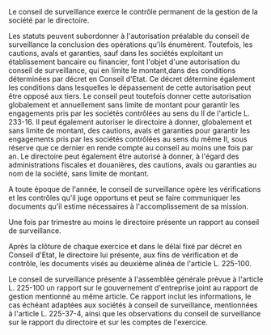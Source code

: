 Le conseil de surveillance exerce le contrôle permanent de la gestion de la société par le directoire.


Les statuts peuvent subordonner à l'autorisation préalable du conseil de surveillance la conclusion des opérations qu'ils énumèrent. Toutefois, les cautions, avals et garanties, sauf dans les sociétés exploitant un établissement bancaire ou financier, font l'objet d'une autorisation du conseil de surveillance, qui en limite le montant,dans des conditions déterminées par décret en Conseil d'Etat. Ce décret détermine également les conditions dans lesquelles le dépassement de cette autorisation peut être opposé aux tiers. Le conseil peut toutefois donner cette autorisation globalement et annuellement sans limite de montant pour garantir les engagements pris par les sociétés contrôlées au sens du II de l'article L. 233-16. Il peut également autoriser le directoire à donner, globalement et sans limite de montant, des cautions, avals et garanties pour garantir les engagements pris par les sociétés contrôlées au sens du même II, sous réserve que ce dernier en rende compte au conseil au moins une fois par an. Le directoire peut également être autorisé à donner, à l'égard des administrations fiscales et douanières, des cautions, avals ou garanties au nom de la société, sans limite de montant.


A toute époque de l'année, le conseil de surveillance opère les vérifications et les contrôles qu'il juge opportuns et peut se faire communiquer les documents qu'il estime nécessaires à l'accomplissement de sa mission.


Une fois par trimestre au moins le directoire présente un rapport au conseil de surveillance.


Après la clôture de chaque exercice et dans le délai fixé par décret en Conseil d'Etat, le directoire lui présente, aux fins de vérification et de contrôle, les documents visés au deuxième alinéa de l'article L. 225-100.


Le conseil de surveillance présente à l'assemblée générale prévue à l'article L. 225-100 un rapport sur le gouvernement d'entreprise joint au rapport de gestion mentionné au même article. Ce rapport inclut les informations, le cas échéant adaptées aux sociétés à conseil de surveillance, mentionnées à l'article L. 225-37-4, ainsi que les observations du conseil de surveillance sur le rapport du directoire et sur les comptes de l'exercice.

